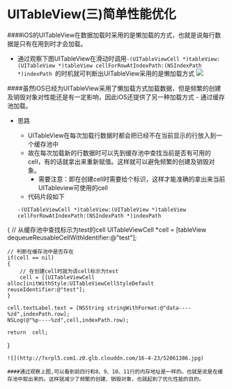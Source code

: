 # UITableView(三)简单性能优化

####iOS的UITableView在数据加载时采用的是懒加载的方式，也就是说每行数据是只有在用到时才会加载。
  - 通过观察下图UITableView在滑动时调用`-(UITableViewCell *)tableView:(UITableView *)tableView cellForRowAtIndexPath:(NSIndexPath *)indexPath
`的时机就可判断出UITableView采用的是懒加载方式
![](http://7xrpl5.com1.z0.glb.clouddn.com/16-4-23/50185101.jpg)

####虽然iOS已经为UITableView采用了懒加载方式加载数据，但是频繁的创建及销毁对象对性能还是有一定影响，因此iOS还提供了另一种加载方式 - 通过缓存池加载。
 - 思路
   - UITableView在每次加载行数据时都会把已经不在当前显示的行放入到一个缓存池中
   - 故在每次加载新的行数据时可以先到缓存池中查找当前是否有可用的cell，有的话就拿出来重新赋值。这样就可以避免频繁的创建及销毁对象。
     - 需要注意：即在创建cell时需要给个标识，这样才能准确的拿出来当前UITableview可使用的cell
   - 代码片段如下
   
   ```objc
   -(UITableViewCell *)tableView:(UITableView *)tableView cellForRowAtIndexPath:(NSIndexPath *)indexPath
{
    // 从缓存池中查找标示为test的cell
    UITableViewCell *cell = [tableView dequeueReusableCellWithIdentifier:@"test"];
    
    // 判断在缓存池中是否存在
    if(cell == nil)
    {
        // 在创建cell时就为该cell标示为test
        cell = [[UITableViewCell alloc]initWithStyle:UITableViewCellStyleDefault reuseIdentifier:@"test"];
    }
    
    cell.textLabel.text = [NSString stringWithFormat:@"data----%zd",indexPath.row];
    NSLog(@"%p----%zd",cell,indexPath.row);
    
    return  cell;
}
   ```
 ![](http://7xrpl5.com1.z0.glb.clouddn.com/16-4-23/52061386.jpg)
 
####通过观察上图,可以看到前四行和8、9、10、11行的内存地址是一样的。也就是说是在缓存池中取出来的。这样就减少了频繁的创建、销毁对象，也就起到了优化性能的目的。



